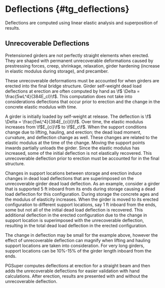 Deflections {#tg_deflections}
======================================
Deflections are computed using linear elastic analysis and superposition of results.

Unrecoverable Deflections
-------------------------
Pretensioned girders are not perfectly straight elements when erected. They are shaped with permanent unrecoverable deformations caused by prestressing forces, creep, shrinkage, relaxation, girder hardening (increase in elastic modulus during storage), and precamber.

These unrecoverable deformations must be accounted for when girders are erected into the final bridge structure. Girder self-weight dead load deflections at erection are often computed by hand as \f$ \Delta = \frac{5wL^4}{384E_cI}\f$. This computation does not take into considerations deflections that occur prior to erection and the change in the concrete elastic modulus with time.

A girder is initially loaded by self-weight at release. The deflection is \f$ \Delta = \frac{5wL^4}{384E_{ci}I}\f$. Over time, the elastic modulus increases from \f$E_{ci}\f$ to \f$E_c\f$. When the support conditions change due to lifting, hauling, and erection; the dead load moment, curvature, and deflection change as well. These changes are related to the elastic modulus at the time of the change. Moving the support points inwards partially unloads the girder. Since the elastic modulus has increased, some of the initial deflection is not elastically recovered. This unrecoverable deflection prior to erection must be accounted for in the final structure.

Changes in support locations between storage and erection induce changes in dead load deflections that are superimposed on the unrecoverable girder dead load deflection. As an example, consider a girder that is supported 5 ft inboard from its ends during storage causing a dead load deflection for this configuration. During storage the concrete ages and the modulus of elasticity increases. When the girder is moved to its erected configuration to different support locations, say 1 ft inboard from the ends, some but not all of the initial dead load deflection is recovered. This additional deflection in the erected configuration due to the change in support location is superimposed with the unrecoverable deflection, resulting in the total dead load deflection in the erected configuration.

The change in deflection may be small for the example above, however the effect of unrecoverable deflection can magnify when lifting and hauling support locations are taken into consideration. For very long girders, support locations can be 10%-15% of the girder length inboard from the ends.

PGSuper computes deflections at erection for a straight beam and then adds the unrecoverable deflections for easier validation with hand calculations. After erection, results are presented with and without the unrecoverable deflection.


